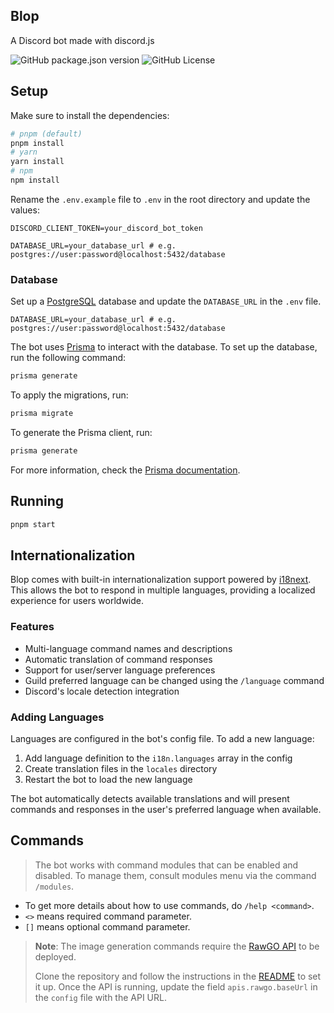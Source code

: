 ## Blop
A Discord bot made with discord.js

![GitHub package.json version](https://img.shields.io/github/package-json/v/dankerow/blop)
![GitHub License](https://img.shields.io/github/license/dankerow/blop)


## Setup

Make sure to install the dependencies:

```bash
# pnpm (default)
pnpm install
# yarn
yarn install
# npm
npm install
```

Rename the `.env.example` file to `.env` in the root directory and update the values:

```env
DISCORD_CLIENT_TOKEN=your_discord_bot_token

DATABASE_URL=your_database_url # e.g. postgres://user:password@localhost:5432/database
```

### Database

Set up a [PostgreSQL](https://www.postgresql.org/) database and update the `DATABASE_URL` in the `.env` file.

```env
DATABASE_URL=your_database_url # e.g. postgres://user:password@localhost:5432/database
```

The bot uses [Prisma](https://www.prisma.io/) to interact with the database. To set up the database, run the following command:

```bash
prisma generate
```

To apply the migrations, run:

```bash
prisma migrate
```

To generate the Prisma client, run:

```bash
prisma generate
```

For more information, check the [Prisma documentation](https://www.prisma.io/docs/).

## Running

```bash
pnpm start
```

## Internationalization

Blop comes with built-in internationalization support powered by [i18next](https://www.i18next.com/). This allows the bot to respond in multiple languages, providing a localized experience for users worldwide.

### Features

- Multi-language command names and descriptions
- Automatic translation of command responses
- Support for user/server language preferences
- Guild preferred language can be changed using the `/language` command
- Discord's locale detection integration

### Adding Languages

Languages are configured in the bot's config file. To add a new language:

1. Add language definition to the `i18n.languages` array in the config
2. Create translation files in the `locales` directory
3. Restart the bot to load the new language

The bot automatically detects available translations and will present commands and responses in the user's preferred language when available.

## Commands

> The bot works with command modules that can be enabled and disabled. To manage them, consult modules menu via the command `/modules`.

*   To get more details about how to use commands, do `/help <command>`.
*   `<>` means required command parameter.
*   `[]` means optional command parameter.

> **Note**: The image generation commands require the [RawGO API](https://github.com/dankerow/rawgo-api) to be deployed.
> 
> Clone the repository and follow the instructions in the [README](https://github.com/dankerow/rawgo-api/blob/main/README.md) to set it up.
> Once the API is running, update the field `apis.rawgo.baseUrl` in the `config` file with the API URL.
